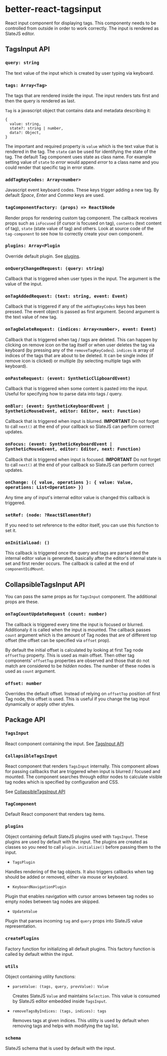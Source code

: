 # better-react-tagsinput

React input component for displaying tags. This componenty needs to be controlled from outside in order to work correctly. The input is rendered as SlateJS editor.

## TagsInput API

### `query: string`

The text value of the input which is created by user typing via keyboard.

### `tags: Array<Tag>`

The tags that are rendered inside the input. The input renders tats first and then the query is rendered as last.

`Tag` is a javascript object that contains data and metadata describing it:

```
{
  value: string,
  state?: string | number,
  data?: Object,
}
```

The important and required property is `value` which is the text value that is rendered in the tag. The `state` can be used for identifying the state of the tag. The default Tag component uses state as class name. For example setting value of `state` to _error_ would append _error_ to a class name and you could render that specific tag in error state.

### `addTagKeyCodes: Array<number>`

Javascript event keyboard codes. These keys trigger adding a new tag. By default *Space*, *Enter* and *Comma* keys are used.

### `tagComponentFactory: (props) => React$Node`

Render props for rendering custom tag component. The callback receives props such as `isFocused` (if cursor is focused on tag), `contents` (text content of tag), `state` (state value of tag) and others. Look at source code of the `tag-component` to see how to correctly create your own component.

### `plugins: Array<Plugin`

Override default plugin. See [plugins](#plugins).

### `onQueryChangedRequest: (query: string)`

Callback that is triggered when user types in the input. The argument is the value of the input.

### `onTagAddedRequest: (text: string, event: Event)`

Callback that is triggered if any of the `addTagKeyCodes` keys has been pressed. The event object is passed as first argument. Second argument is the text value of new tag.

### `onTagDeleteRequest: (indices: Array<number>, event: Event)`

Callback that is triggered when tag / tags are deleted. This can happen by clicking on remove icon on the tag itself or when user deletes the tag via keyboard (by pressing any of the `removeTagKeyCodes`). `indices` is array of indices of the tags that are about to be deleted. It can be single index (if remove icon is clicked) or multiple (by selecting multiple tags with keyboard).

### `onPasteRequest: (event: SyntheticClipboardEvent)`

Callback that is triggered when some content is pasted into the input. Useful for specifying how to parse data into tags / query.

### `onBlur: (event: SyntheticKeyboardEvent | SyntheticMouseEvent, editor: Editor, next: Function)`

Callback that is triggered when input is blurred. **IMPORTANT** Do not forget to call `next()` at the end of your callback so SlateJS can perform correct updates.

### `onFocus: (event: SyntheticKeyboardEvent | SyntheticMouseEvent, editor: Editor, next: Function)`

Callback that is triggered when input is focused. **IMPORTANT** Do not forget to call `next()` at the end of your callback so SlateJS can perform correct updates.

### `onChange: ({ value, operations }: { value: Value, operations: List<Operation> })`

Any time any of input's internal editor value is changed this callback is triggered.

### `setRef: (node: ?React$ElementRef)`

If you need to set reference to the editor itself, you can use this function to set it.

### `onInitialLoad: ()`

This callback is triggered once the query and tags are parsed and the internal editor value is generated, basically after the editor's internal state is set and first render occurs. The callback is called at the end of `componentDidMount`.

## CollapsibleTagsInput API

You can pass the same props as for `TagsInput` component. The additional props are these.

### `onTagCountUpdateRequest (count: number)`

The callback is triggered every time the input is focused or blurred. Additionaly it is called when the input is mounted. The callback passes `count` argument which is the amount of Tag nodes that are of different top offset (the offset can be specified via `offset` prop).

By default the initial offset is calculated by looking at first Tag node `offsetTop` property. This is used as main offset. Then other tag components' `offsetTop` properties are observed and those that do not match are considered to be _hidden_ nodes. The number of these nodes is used as `count` argument.

### `offset: number`

Overrides the default offset. Instead of relying on `offsetTop` position of first Tag node, this offset is used. This is useful if you change the tag input dynamically or apply other styles.

## Package API

### `TagsInput`

React component containing the input. See [TagsInput API](#tagsinput-api)

### `CollapsibleTagsInput`

React component that renders `TagsInput` internally. This component allows for passing callbacks that are triggered when input is blurred / focused and mounted. The component searches through editor nodes to calculate visible tag nodes which is specified by configuration and CSS.

See [CollapsibleTagsInput API](#collapsibletagsinput-api)

### `TagComponent`

Default React component that renders tag items.

### `plugins`

Object containing default SlateJS plugins used with `TagsInput`. These plugins are used by default with the input. The plugins are created as classes so you need to call `plugin.initialize()` before passing them to the input.

- `TagsPlugin`

Handles rendering of the tag objects. It also triggers callbacks when tag should be added or removed, either via mouse or keyboard.

- `KeyboardNavigationPlugin`

Plugin that enables navigation with cursor arrows between tag nodes so empty nodes between tag nodes are skipped.

- `UpdateValue`

Plugin that parses incoming `tag` and `query` props into SlateJS value representation.

### `createPlugins`

Factory function for initializing all default plugins. This factory function is called by default within the input.

### `utils`

Object containing utility functions:

- `parseValue: (tags, query, prevValue): Value`

    Creates SlateJS `Value` and maintains `Selection`. This value is consumed by SlateJS editor embedded inside `TagsInput`.

- `removeTagsByIndices: (tags, indices): tags`

    Removes tags at given indices. This utility is used by default when removing tags and helps with modifying the tag list.

### `schema`

SlateJS schema that is used by default with the input.

